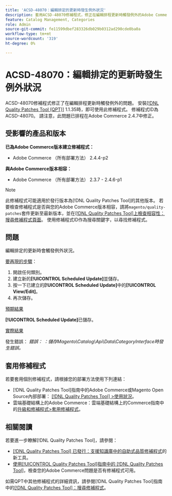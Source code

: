 ```yaml
---
title: 'ACSD-48070：編輯排定的更新時發生例外狀況'
description: 套用ACSD-48070修補程式，修正在編輯排程更新時觸發例外的Adobe Commerce問題。
feature: Catalog Management, Categories
role: Admin
source-git-commit: fe11599dbef283326db029b0312ad290cde0ba0a
workflow-type: tm+mt
source-wordcount: '319'
ht-degree: 0%

---
```


# ACSD-48070：編輯排定的更新時發生例外狀況

ACSD-48070修補程式修正了在編輯排程更新時觸發例外的問題。 安裝[[!DNL Quality Patches Tool (QPT)]](https://experienceleague.adobe.com/en/docs/commerce-knowledge-base/kb/announcements/commerce-announcements/magento-quality-patches-released-new-tool-to-self-serve-quality-patches) 1.1.35時，即可使用此修補程式。 修補程式ID為ACSD-48070。 請注意，此問題已排程在Adobe Commerce 2.4.7中修正。

## 受影響的產品和版本

**已為Adobe Commerce版本建立修補程式：**

* Adobe Commerce （所有部署方法） 2.4.4-p2

**與Adobe Commerce版本相容：**

* Adobe Commerce （所有部署方法） 2.3.7 - 2.4.6-p1

>[!NOTE]
>
>此修補程式可能適用於發行版本為[!DNL Quality Patches Tool]的其他版本。 若要檢查修補程式是否與您的Adobe Commerce版本相容，請將`magento/quality-patches`套件更新至最新版本，並在[[!DNL Quality Patches Tool]上檢查相容性：搜尋修補程式頁面](https://experienceleague.adobe.com/tools/commerce-quality-patches/index.html)。 使用修補程式ID作為搜尋關鍵字，以尋找修補程式。

## 問題

編輯排定的更新時會觸發例外狀況。

<u>要再現的步驟</u>：

1. 開啟任何類別。
2. 建立新的&#x200B;**[!UICONTROL Scheduled Update]**&#x200B;並儲存。
3. 按一下已建立的&#x200B;**[!UICONTROL Scheduled Update]**&#x200B;中的&#x200B;**[!UICONTROL View/Edit]**。
4. 再次儲存。

<u>預期結果</u>

**[!UICONTROL Scheduled Update]**&#x200B;已儲存。

<u>實際結果</u>

發生錯誤： *錯誤： ：儲存Magento\Catalog\Api\Data\CategoryInterface時發生錯誤。*

## 套用修補程式

若要套用個別修補程式，請根據您的部署方法使用下列連結：

* [!DNL Quality Patches Tool]指南中的Adobe Commerce或Magento Open Source內部部署： [[!DNL Quality Patches Tool] >使用狀況](/help/tools/quality-patches-tool/usage.md)。
* 雲端基礎結構上的Adobe Commerce：雲端基礎結構上的Commerce指南中的[升級和修補程式>套用修補程式](https://experienceleague.adobe.com/docs/commerce-cloud-service/user-guide/develop/upgrade/apply-patches.html)。

## 相關閱讀

若要進一步瞭解[!DNL Quality Patches Tool]，請參閱：

* [[!DNL Quality Patches Tool] 已發行：支援知識庫中的自助式品質修補程式](https://experienceleague.adobe.com/en/docs/commerce-knowledge-base/kb/announcements/commerce-announcements/magento-quality-patches-released-new-tool-to-self-serve-quality-patches)的新工具。
* [使用[!UICONTROL Quality Patches Tool]指南中的 [!DNL Quality Patches Tool]](/help/tools/quality-patches-tool/patches-available-in-qpt/check-patch-for-magento-issue-with-magento-quality-patches.md)，檢查您的Adobe Commerce問題是否有修補程式可用。


如需QPT中其他修補程式的詳細資訊，請參閱[!DNL Quality Patches Tool]指南中的[[!DNL Quality Patches Tool]：搜尋修補程式](https://experienceleague.adobe.com/tools/commerce-quality-patches/index.html)。
